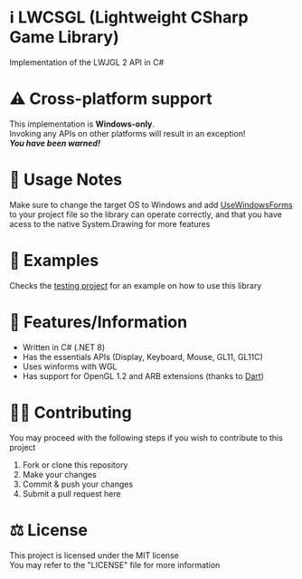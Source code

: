 # ℹ LWCSGL (Lightweight CSharp Game Library)
Implementation of the LWJGL 2 API in C# 

# ⚠ Cross-platform support
This implementation is **Windows-only**.<br>
Invoking any APIs on other platforms will result in an exception!<br>
***You have been warned!***

# 📜 Usage Notes
Make sure to change the target OS to Windows and add [UseWindowsForms](https://learn.microsoft.com/en-us/dotnet/core/project-sdk/msbuild-props-desktop#usewindowsforms) to your project file so the library can operate correctly, and that you have acess to the native System.Drawing for more features

# 🤔 Examples
Checks the [testing project](https://github.com/vlOd2/LWCSGL/tree/main/LWCSGL-Test) for an example on how to use this library

# 📌 Features/Information
- Written in C# (.NET 8)
- Has the essentials APIs (Display, Keyboard, Mouse, GL11, GL11C)
- Uses winforms with WGL
- Has support for OpenGL 1.2 and ARB extensions (thanks to [Dart](https://github.com/dart25))
  
# 👨‍💻 Contributing
You may proceed with the following steps if you wish to contribute to this project

1. Fork or clone this repository
2. Make your changes
3. Commit & push your changes
4. Submit a pull request here

# ⚖ License
This project is licensed under the MIT license
<br>
You may refer to the "LICENSE" file for more information
